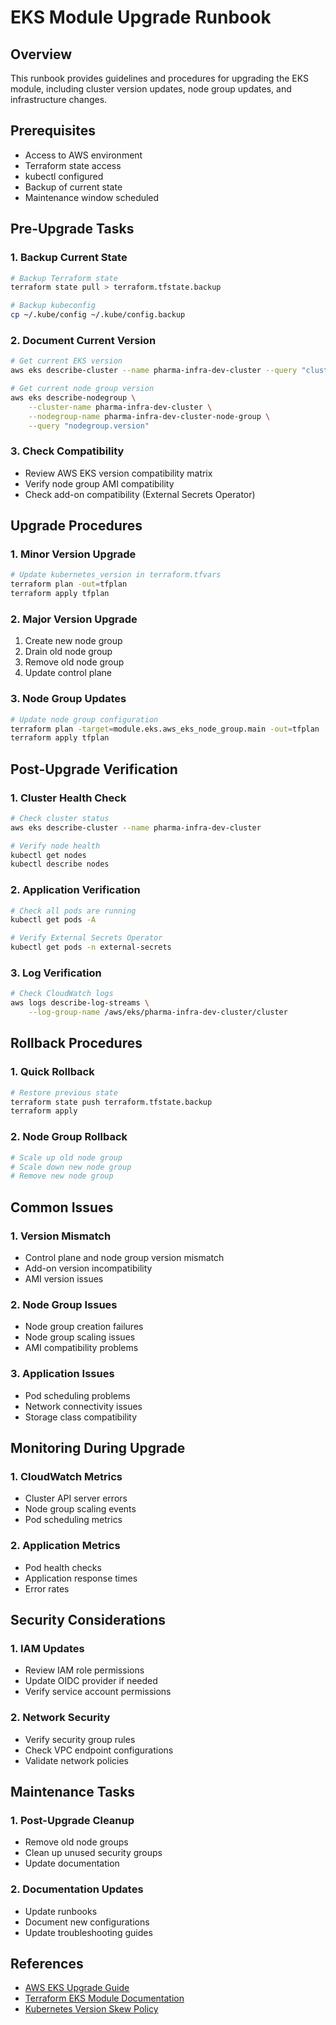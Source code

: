 # EKS Module Upgrade Runbook

## Overview
This runbook provides guidelines and procedures for upgrading the EKS module, including cluster version updates, node group updates, and infrastructure changes.

## Prerequisites
- Access to AWS environment
- Terraform state access
- kubectl configured
- Backup of current state
- Maintenance window scheduled

## Pre-Upgrade Tasks

### 1. Backup Current State
```bash
# Backup Terraform state
terraform state pull > terraform.tfstate.backup

# Backup kubeconfig
cp ~/.kube/config ~/.kube/config.backup
```

### 2. Document Current Version
```bash
# Get current EKS version
aws eks describe-cluster --name pharma-infra-dev-cluster --query "cluster.version"

# Get current node group version
aws eks describe-nodegroup \
    --cluster-name pharma-infra-dev-cluster \
    --nodegroup-name pharma-infra-dev-cluster-node-group \
    --query "nodegroup.version"
```

### 3. Check Compatibility
- Review AWS EKS version compatibility matrix
- Verify node group AMI compatibility
- Check add-on compatibility (External Secrets Operator)

## Upgrade Procedures

### 1. Minor Version Upgrade
```bash
# Update kubernetes_version in terraform.tfvars
terraform plan -out=tfplan
terraform apply tfplan
```

### 2. Major Version Upgrade
1. Create new node group
2. Drain old node group
3. Remove old node group
4. Update control plane

### 3. Node Group Updates
```bash
# Update node group configuration
terraform plan -target=module.eks.aws_eks_node_group.main -out=tfplan
terraform apply tfplan
```

## Post-Upgrade Verification

### 1. Cluster Health Check
```bash
# Check cluster status
aws eks describe-cluster --name pharma-infra-dev-cluster

# Verify node health
kubectl get nodes
kubectl describe nodes
```

### 2. Application Verification
```bash
# Check all pods are running
kubectl get pods -A

# Verify External Secrets Operator
kubectl get pods -n external-secrets
```

### 3. Log Verification
```bash
# Check CloudWatch logs
aws logs describe-log-streams \
    --log-group-name /aws/eks/pharma-infra-dev-cluster/cluster
```

## Rollback Procedures

### 1. Quick Rollback
```bash
# Restore previous state
terraform state push terraform.tfstate.backup
terraform apply
```

### 2. Node Group Rollback
```bash
# Scale up old node group
# Scale down new node group
# Remove new node group
```

## Common Issues

### 1. Version Mismatch
- Control plane and node group version mismatch
- Add-on version incompatibility
- AMI version issues

### 2. Node Group Issues
- Node group creation failures
- Node group scaling issues
- AMI compatibility problems

### 3. Application Issues
- Pod scheduling problems
- Network connectivity issues
- Storage class compatibility

## Monitoring During Upgrade

### 1. CloudWatch Metrics
- Cluster API server errors
- Node group scaling events
- Pod scheduling metrics

### 2. Application Metrics
- Pod health checks
- Application response times
- Error rates

## Security Considerations

### 1. IAM Updates
- Review IAM role permissions
- Update OIDC provider if needed
- Verify service account permissions

### 2. Network Security
- Verify security group rules
- Check VPC endpoint configurations
- Validate network policies

## Maintenance Tasks

### 1. Post-Upgrade Cleanup
- Remove old node groups
- Clean up unused security groups
- Update documentation

### 2. Documentation Updates
- Update runbooks
- Document new configurations
- Update troubleshooting guides

## References
- [AWS EKS Upgrade Guide](https://docs.aws.amazon.com/eks/latest/userguide/update-cluster.html)
- [Terraform EKS Module Documentation](https://registry.terraform.io/modules/terraform-aws-modules/eks/aws)
- [Kubernetes Version Skew Policy](https://kubernetes.io/docs/setup/release/version-skew-policy/) 